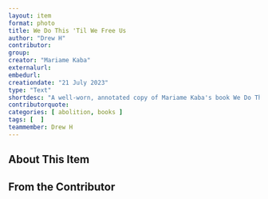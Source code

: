 ```yaml
---
layout: item
format: photo
title: We Do This 'Til We Free Us
author: "Drew H"
contributor: 
group: 
creator: "Mariame Kaba"
externalurl: 
embedurl: 
creationdate: "21 July 2023" 
type: "Text"
shortdesc: "A well-worn, annotated copy of Mariame Kaba's book We Do This 'Til We Free Us "
contributorquote: 
categories: [ abolition, books ]
tags: [  ]
teammember: Drew H
---
```


## About This Item



## From the Contributor

